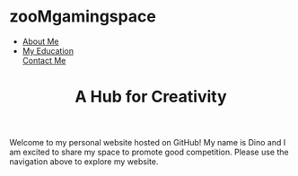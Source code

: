 # zooMgamingspace
<!DOCTYPE html>
<html>
  <head>
    <link rel="stylesheet" type="text/css" href="style.css">
  </head>
  <body>
    <nav>
      <ul>
        <li><a href="about-me.html">About Me</a></li>
        <li><a href="photoalbum.html">My Education</a></li
        <li><a href="contact.html">Contact Me</a></li>
      </ul>
    </nav>
    <header>
      <h1>A Hub for Creativity</h1>
    </header>
    <main>
      <p>Welcome to my personal website hosted on GitHub! My name is Dino and I am excited to share my space to promote good competition. Please use the navigation above to explore my website.</p>
    </main>
  </body>
</html>
